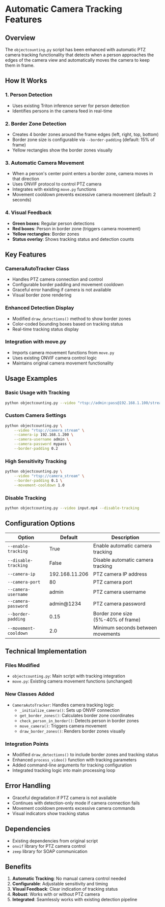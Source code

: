 # Automatic Camera Tracking Features

## Overview

The `objectcounting.py` script has been enhanced with automatic PTZ camera tracking functionality that detects when a person approaches the edges of the camera view and automatically moves the camera to keep them in frame.

## How It Works

### 1. Person Detection
- Uses existing Triton inference server for person detection
- Identifies persons in the camera feed in real-time

### 2. Border Zone Detection
- Creates 4 border zones around the frame edges (left, right, top, bottom)
- Border zone size is configurable via `--border-padding` (default: 15% of frame)
- Yellow rectangles show the border zones visually

### 3. Automatic Camera Movement
- When a person's center point enters a border zone, camera moves in that direction
- Uses ONVIF protocol to control PTZ camera
- Integrates with existing `move.py` functions
- Movement cooldown prevents excessive camera movement (default: 2 seconds)

### 4. Visual Feedback
- **Green boxes**: Regular person detections
- **Red boxes**: Person in border zone (triggers camera movement)
- **Yellow rectangles**: Border zones
- **Status overlay**: Shows tracking status and detection counts

## Key Features

### CameraAutoTracker Class
- Handles PTZ camera connection and control
- Configurable border padding and movement cooldown
- Graceful error handling if camera is not available
- Visual border zone rendering

### Enhanced Detection Display
- Modified `draw_detections()` method to show border zones
- Color-coded bounding boxes based on tracking status
- Real-time tracking status display

### Integration with move.py
- Imports camera movement functions from `move.py`
- Uses existing ONVIF camera control logic
- Maintains original camera movement functionality

## Usage Examples

### Basic Usage with Tracking
```bash
python objectcounting.py --video "rtsp://admin:pass@192.168.1.100/stream" --display
```

### Custom Camera Settings
```bash
python objectcounting.py \
    --video "rtsp://camera_stream" \
    --camera-ip 192.168.1.200 \
    --camera-username admin \
    --camera-password mypass \
    --border-padding 0.2
```

### High Sensitivity Tracking
```bash
python objectcounting.py \
    --video "rtsp://camera_stream" \
    --border-padding 0.1 \
    --movement-cooldown 1.0
```

### Disable Tracking
```bash
python objectcounting.py --video input.mp4 --disable-tracking
```

## Configuration Options

| Option | Default | Description |
|--------|---------|-------------|
| `--enable-tracking` | True | Enable automatic camera tracking |
| `--disable-tracking` | False | Disable automatic camera tracking |
| `--camera-ip` | 192.168.11.206 | PTZ camera IP address |
| `--camera-port` | 80 | PTZ camera port |
| `--camera-username` | admin | PTZ camera username |
| `--camera-password` | admin@1234 | PTZ camera password |
| `--border-padding` | 0.15 | Border zone size (5%-40% of frame) |
| `--movement-cooldown` | 2.0 | Minimum seconds between movements |

## Technical Implementation

### Files Modified
- `objectcounting.py`: Main script with tracking integration
- `move.py`: Existing camera movement functions (unchanged)

### New Classes Added
- `CameraAutoTracker`: Handles camera tracking logic
  - `_initialize_camera()`: Sets up ONVIF connection
  - `get_border_zones()`: Calculates border zone coordinates
  - `check_person_in_border()`: Detects person in border zones
  - `move_camera()`: Triggers camera movement
  - `draw_border_zones()`: Renders border zones visually

### Integration Points
- Modified `draw_detections()` to include border zones and tracking status
- Enhanced `process_video()` function with tracking parameters
- Added command-line arguments for tracking configuration
- Integrated tracking logic into main processing loop

## Error Handling
- Graceful degradation if PTZ camera is not available
- Continues with detection-only mode if camera connection fails
- Movement cooldown prevents excessive camera commands
- Visual indicators show tracking status

## Dependencies
- Existing dependencies from original script
- `onvif` library for PTZ camera control
- `zeep` library for SOAP communication

## Benefits
1. **Automatic Tracking**: No manual camera control needed
2. **Configurable**: Adjustable sensitivity and timing
3. **Visual Feedback**: Clear indication of tracking status
4. **Robust**: Works with or without PTZ camera
5. **Integrated**: Seamlessly works with existing detection pipeline
